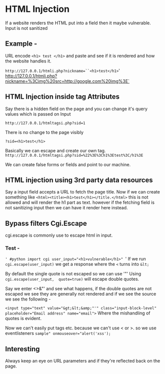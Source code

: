 # HTML Injection

If a website renders the HTML put into a field then it maybe vulnerable.
Input is not sanitized

## Example -

URL encode `<h1> test </h1>` and paste and see if it is rendered and how the website handles it.

`http://127.0.0.1/htmli.php?nickname=``<h1>test</h1>`'`
`http://127.0.0.1/htmli.php?nickname=%3Cimg%20src=http://google.com%20img%3E`


## HTML Injection inside tag Attributes

Say there is a hidden field on the page and you can change it's query values which is passed on Input

`http://127.0.0.1/htmltagsi.php?sid=1`

There is no change to the page visibly

`?sid=<h1>test</h1>`

Basically we can escape and create our own tag.
`http://127.0.0.1/htmltagsi.php?sid=%22%3E%3Ch1%3Etest%3C/h1%3E`

We can create false forms or fields and point to our machine.

## HTML injection  using 3rd party data resources

Say a input field accepts a URL to fetch the page title.
Now if we can create something like `<html><title><h1>test</h1></title.</html>`
this is not allowed and will render the h1 part as text. however if the fetching field is not sanitizing input then we can have it render here instead.

## Bypass filters Cgi.Escape

cgi.escape is commonly use to escape html in input.

### Test -
`'
#python
import cgi
user_input="<h1>vulnerable</h1>"
`'
If we run `cgi.escape(user_input)` we get a response where the `<` turns into `&lt;`

By default the single quote is not escaped so we can use '"'
Using `cgi.escape(user_input,  quote=true)` will escape double quotes.

Say we enter <>&"' and see what happens, if the double quotes are not escaped we see they are generally not rendered and if we see the source we see the following -

`<input type="text" value="&gt;&lt;&amp;"'" class="input-block-level" placeholder="Email address" name="email">`
Where the mishandling of quotes is evident.

Now we can't easily put tags etc. because we can't use < or >. so we use eventlisteners
`sample" onmouseover="alert('xss');`

## Interesting

Always keep an eye on URL parameters and if they're reflected back on the page.
